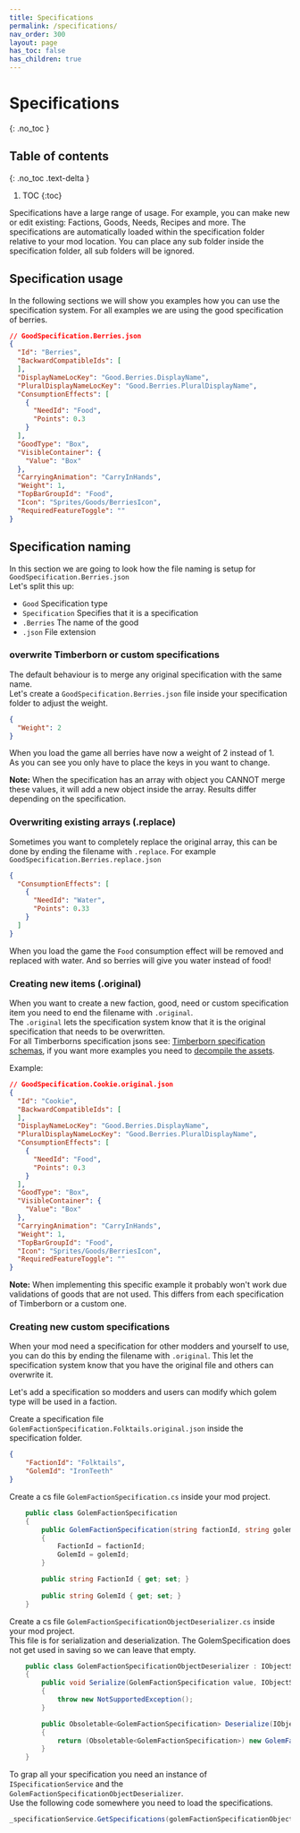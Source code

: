 ```yaml
---
title: Specifications
permalink: /specifications/
nav_order: 300
layout: page
has_toc: false
has_children: true
---
```

# Specifications
{: .no_toc }

## Table of contents
{: .no_toc .text-delta }

1. TOC
{:toc}

Specifications have a large range of usage. For example, you can make new or edit existing: 
Factions, Goods, Needs, Recipes and more. The specifications are automatically loaded within the specification folder relative to your mod location.
You can place any sub folder inside the specification folder, all sub folders will be ignored.

## Specification usage
In the following sections we will show you examples how you can use the specification system. 
For all examples we are using the good specification of berries.

```json
// GoodSpecification.Berries.json
{
  "Id": "Berries",
  "BackwardCompatibleIds": [
  ],
  "DisplayNameLocKey": "Good.Berries.DisplayName",
  "PluralDisplayNameLocKey": "Good.Berries.PluralDisplayName",
  "ConsumptionEffects": [
    {
      "NeedId": "Food",
      "Points": 0.3
    }
  ],
  "GoodType": "Box",
  "VisibleContainer": {
    "Value": "Box"
  },
  "CarryingAnimation": "CarryInHands",
  "Weight": 1,
  "TopBarGroupId": "Food",
  "Icon": "Sprites/Goods/BerriesIcon",
  "RequiredFeatureToggle": ""
}
```

## Specification naming
In this section we are going to look how the file naming is setup for `GoodSpecification.Berries.json`  
Let's split this up:
- `Good` Specification type
- `Specification` Specifies that it is a specification
- `.Berries` The name of the good
- `.json` File extension


### overwrite Timberborn or custom specifications
The default behaviour is to merge any original specification with the same name.  
Let's create a `GoodSpecification.Berries.json` file inside your specification folder to adjust the weight.

```json
{
  "Weight": 2
}
```
When you load the game all berries have now a weight of 2 instead of 1.  
As you can see you only have to place the keys in you want to change.

**Note:** When the specification has an array with object you CANNOT merge these values, it will add a new object inside the array. 
Results differ depending on the specification.

### Overwriting existing arrays (.replace)

Sometimes you want to completely replace the original array, this can be done by ending the filename with `.replace`.
For example `GoodSpecification.Berries.replace.json`
```json
{
  "ConsumptionEffects": [
    {
      "NeedId": "Water",
      "Points": 0.33
    }
  ]
}
```
When you load the game the `Food` consumption effect will be removed and replaced with water. And so berries will give you water instead of food!

### Creating new items (.original)
When you want to create a new faction, good, need or custom specification item you need to end the filename with `.original`.  
The `.original` lets the specification system know that it is the original specification that needs to be overwritten.  
For all Timberborns specification jsons see: [Timberborn specification schemas](/specifications/schemas), if you want more examples you need to [decompile the assets](/making_mods/exporting_game_files/).

Example:
```json
// GoodSpecification.Cookie.original.json
{
  "Id": "Cookie",
  "BackwardCompatibleIds": [
  ],
  "DisplayNameLocKey": "Good.Berries.DisplayName",
  "PluralDisplayNameLocKey": "Good.Berries.PluralDisplayName",
  "ConsumptionEffects": [
    {
      "NeedId": "Food",
      "Points": 0.3
    }
  ],
  "GoodType": "Box",
  "VisibleContainer": {
    "Value": "Box"
  },
  "CarryingAnimation": "CarryInHands",
  "Weight": 1,
  "TopBarGroupId": "Food",
  "Icon": "Sprites/Goods/BerriesIcon",
  "RequiredFeatureToggle": ""
}
```
**Note:** When implementing this specific example it probably won't work due validations of goods that are not used. 
This differs from each specification of Timberborn or a custom one.

### Creating new custom specifications
When your mod need a specification for other modders and yourself to use, you can do this by ending the filename with `.original`.
This let the specification system know that you have the original file and others can overwrite it.
  
Let's add a specification so modders and users can modify which golem type will be used in a faction.

Create a specification file `GolemFactionSpecification.Folktails.original.json` inside the specification folder.
```json
{
	"FactionId": "Folktails",
	"GolemId": "IronTeeth"
}
```

Create a cs file `GolemFactionSpecification.cs` inside your mod project.  
```csharp
    public class GolemFactionSpecification
    {
        public GolemFactionSpecification(string factionId, string golemId)
        {
            FactionId = factionId;
            GolemId = golemId;
        }

        public string FactionId { get; set; }
        
        public string GolemId { get; set; }
    }
```

Create a cs file `GolemFactionSpecificationObjectDeserializer.cs` inside your mod project.  
This file is for serialization and deserialization. The GolemSpecification does not get used in saving so we can leave that empty.
```csharp
    public class GolemFactionSpecificationObjectDeserializer : IObjectSerializer<GolemFactionSpecification>
    {
        public void Serialize(GolemFactionSpecification value, IObjectSaver objectSaver)
        {
            throw new NotSupportedException();
        }

        public Obsoletable<GolemFactionSpecification> Deserialize(IObjectLoader objectLoader)
        {
            return (Obsoletable<GolemFactionSpecification>) new GolemFactionSpecification(objectLoader.Get(new PropertyKey<string>("FactionId")), objectLoader.Get(new PropertyKey<string>("GolemId")));
        }
    }
```

To grap all your specification you need an instance of `ISpecificationService` and the `GolemFactionSpecificationObjectDeserializer`.  
Use the following code somewhere you need to load the specifications.
```csharp
_specificationService.GetSpecifications(golemFactionSpecificationObjectDeserializer).ToImmutableArray();
```

